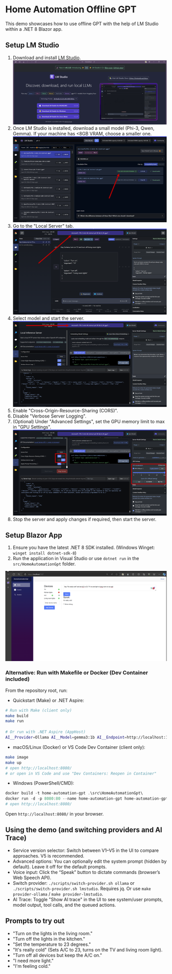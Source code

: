 # Home Automation Offline GPT

This demo showcases how to use offline GPT with the help of LM Studio within a .NET 8 Blazor app.

## Setup LM Studio

1. Download and install [LM Studio](https://lmstudio.ai/).
![Download and install LM Studio](/img/lmstudio-website.png)
2. Once LM Studio is installed, download a small model (Phi-3, Qwen, Gemma). If your machine has <8GB VRAM, choose a smaller one.
![alt text](/img/lmstudio-1.png)
3. Go to the "Local Server" tab.
![alt text](/img/lmstudio-2.png)
4. Select model and start the server.
![alt text](/img/lmstudio-3.png)
5. Enable "Cross-Origin-Resource-Sharing (CORS)".
6. Disable "Verbose Server Logging".
7. (Optional) Under "Advanced Settings", set the GPU memory limit to max in "GPU Settings".
![alt text](/img/lmstudio-4.png)
8. Stop the server and apply changes if required, then start the server.

## Setup Blazor App

1. Ensure you have the latest .NET 8 SDK installed. (Windows Winget: `winget install dotnet-sdk-8`)
2. Run the application in Visual Studio or use `dotnet run` in the `src/HomeAutomationGpt` folder.

![alt text](/img/blazor-demo-1.png)

### Alternative: Run with Makefile or Docker (Dev Container included)

From the repository root, run:

- Quickstart (Make) or .NET Aspire:
```bash
# Run with Make (client only)
make build
make run

# Or run with .NET Aspire (AppHost)
AI__Provider=Ollama AI__Model=gemma3:1b AI__Endpoint=http://localhost:11434/v1 dotnet run --project src/HomeAutomationGpt.AppHost/HomeAutomationGpt.AppHost.csproj
```

- macOS/Linux (Docker) or VS Code Dev Container (client only):
```bash
make image
make up
# open http://localhost:8080/
# or open in VS Code and use "Dev Containers: Reopen in Container"
```

- Windows (PowerShell/CMD):
```powershell
docker build -t home-automation-gpt .\src\HomeAutomationGpt\
docker run -d -p 8080:80 --name home-automation-gpt home-automation-gpt
# open http://localhost:8080/
```

Open `http://localhost:8080/` in your browser.

## Using the demo (and switching providers and AI Trace)

- Service version selector: Switch between V1–V5 in the UI to compare approaches. V5 is recommended.
- Advanced options: You can optionally edit the system prompt (hidden by default). Leave it off for the default prompts.
- Voice input: Click the “Speak” button to dictate commands (browser’s Web Speech API).
- Switch provider: `./scripts/switch-provider.sh ollama` or `./scripts/switch-provider.sh lmstudio`. Requires jq. Or use `make provider-ollama` / `make provider-lmstudio`.
- AI Trace: Toggle "Show AI trace" in the UI to see system/user prompts, model output, tool calls, and the queued actions.

## Prompts to try out

- "Turn on the lights in the living room."
- "Turn off the lights in the kitchen."
- "Set the temperature to 23 degrees."
- "It's really cold" (Sets A/C to 23, turns on the TV and living room light).
- "Turn off all devices but keep the A/C on."
- "I need more light."
- "I'm feeling cold."
